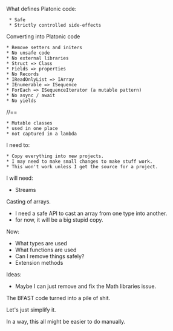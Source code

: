 ﻿What defines Platonic code:

     * Safe
     * Strictly controlled side-effects 

Converting into Platonic code

    * Remove setters and initers 
    * No unsafe code
    * No external libraries 
    * Struct => Class
    * Fields => properties 
    * No Records
    * IReadOnlyList => IArray
    * IEnumerable => ISequence
    * ForEach => ISequenceIterator (a mutable pattern)
    * No async / await
    * No yields

//== 

    * Mutable classes
    * used in one place
    * not captured in a lambda
    
I need to:

    * Copy everything into new projects.
    * I may need to make small changes to make stuff work.
    * This won't work unless I get the source for a project.
 
I will need:

 * Streams

 Casting of arrays.

 * I need a safe API to cast an array from one type into another.
 * for now, it will be a big stupid copy.

 Now:

 * What types are used
 * What functions are used
 * Can I remove things safely? 
 * Extension methods 

 Ideas:

 * Maybe I can just remove and fix the Math libraries issue. 

 The BFAST code turned into a pile of shit. 

 Let's just simplify it. 

 In a way, this all might be easier to do manually. 

